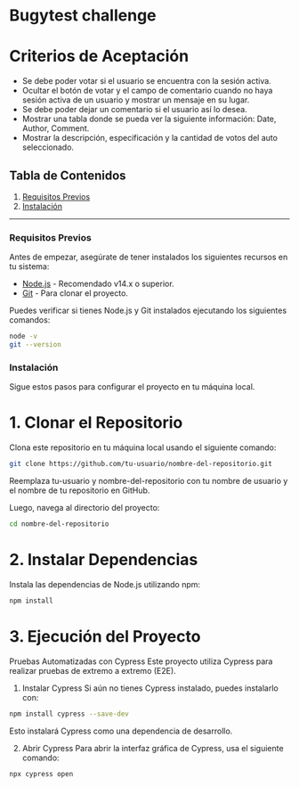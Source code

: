 # Bugytest challenge 

# Criterios de Aceptación
- Se debe poder votar si el usuario se encuentra con la sesión activa. 
- Ocultar el botón de votar y el campo de comentario cuando no haya sesión activa de un usuario y mostrar un mensaje en su lugar.
- Se debe poder dejar un comentario si el usuario así lo desea.
- Mostrar una tabla donde se pueda ver la siguiente información: Date, Author, Comment.
- Mostrar la descripción, especificación y la cantidad de votos del auto seleccionado.

## Tabla de Contenidos

1. [Requisitos Previos](#requisitos-previos)
2. [Instalación](#instalación)


---

### Requisitos Previos

Antes de empezar, asegúrate de tener instalados los siguientes recursos en tu sistema:

- [Node.js](https://nodejs.org/) - Recomendado v14.x o superior.
- [Git](https://github.com/Renattab96/Automatizacion-bugytest.git) - Para clonar el proyecto.

Puedes verificar si tienes Node.js y Git instalados ejecutando los siguientes comandos:

```bash
node -v
git --version

```

### Instalación
Sigue estos pasos para configurar el proyecto en tu máquina local.

# 1. Clonar el Repositorio
Clona este repositorio en tu máquina local usando el siguiente comando:

```bash
git clone https://github.com/tu-usuario/nombre-del-repositorio.git
```
Reemplaza tu-usuario y nombre-del-repositorio con tu nombre de usuario y el nombre de tu repositorio en GitHub.

Luego, navega al directorio del proyecto:

```bash
cd nombre-del-repositorio
```

# 2. Instalar Dependencias
Instala las dependencias de Node.js utilizando npm:

```bash
npm install
```

# 3. Ejecución del Proyecto
Pruebas Automatizadas con Cypress
Este proyecto utiliza Cypress para realizar pruebas de extremo a extremo (E2E).

1. Instalar Cypress
Si aún no tienes Cypress instalado, puedes instalarlo con:


```bash
npm install cypress --save-dev
```
Esto instalará Cypress como una dependencia de desarrollo.

2. Abrir Cypress
Para abrir la interfaz gráfica de Cypress, usa el siguiente comando:

```bash
npx cypress open
```